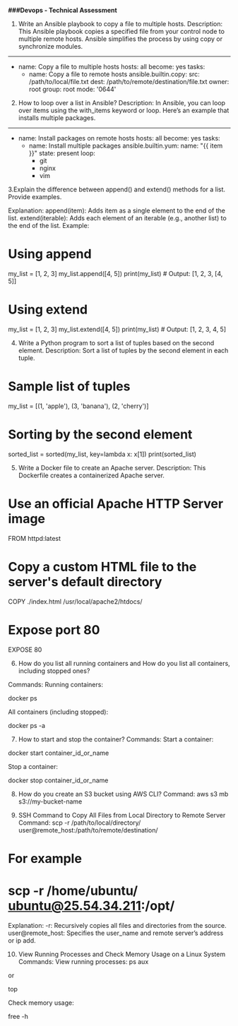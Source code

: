 **###Devops - Technical Assessment**
1. Write an Ansible playbook to copy a file to multiple hosts.
Description: This Ansible playbook copies a specified file from your control node to multiple remote hosts. Ansible simplifies the process by using copy or synchronize modules.


---
- name: Copy a file to multiple hosts
  hosts: all
  become: yes
  tasks:
    - name: Copy a file to remote hosts
      ansible.builtin.copy:
        src: /path/to/local/file.txt
        dest: /path/to/remote/destination/file.txt
        owner: root
        group: root
        mode: '0644'



2. How to loop over a list in Ansible?
Description: In Ansible, you can loop over items using the with_items keyword or loop. Here’s an example that installs multiple packages.

---
- name: Install packages on remote hosts
  hosts: all
  become: yes
  tasks:
    - name: Install multiple packages
      ansible.builtin.yum:
        name: "{{ item }}"
        state: present
      loop:
        - git
        - nginx
        - vim


3.Explain the difference between append() and extend() methods for a list. Provide examples.

Explanation:
append(item): Adds item as a single element to the end of the list.
extend(iterable): Adds each element of an iterable (e.g., another list) to the end of the list.
Example:

# Using append
my_list = [1, 2, 3]
my_list.append([4, 5])
print(my_list)  # Output: [1, 2, 3, [4, 5]]

# Using extend
my_list = [1, 2, 3]
my_list.extend([4, 5])
print(my_list)  # Output: [1, 2, 3, 4, 5]


4. Write a Python program to sort a list of tuples based on the second element.
Description: Sort a list of tuples by the second element in each tuple.
# Sample list of tuples
my_list = [(1, 'apple'), (3, 'banana'), (2, 'cherry')]

# Sorting by the second element
sorted_list = sorted(my_list, key=lambda x: x[1])
print(sorted_list)





5. Write a Docker file to create an Apache server.
Description: This Dockerfile creates a containerized Apache server.
# Use an official Apache HTTP Server image
FROM httpd:latest

# Copy a custom HTML file to the server's default directory
COPY ./index.html /usr/local/apache2/htdocs/

# Expose port 80
EXPOSE 80




6. How do you list all running containers and How do you list all containers, including stopped ones?

Commands:
Running containers:


docker ps


All containers (including stopped):

docker ps -a


7. How to start and stop the container?
Commands:
Start a container:


docker start container_id_or_name


Stop a container:


docker stop container_id_or_name



8. How do you create an S3 bucket using AWS CLI?
Command:
aws s3 mb s3://my-bucket-name





9. SSH Command to Copy All Files from Local Directory to Remote Server
Command:
scp -r /path/to/local/directory/ user@remote_host:/path/to/remote/destination/

# For example
# scp -r /home/ubuntu/ ubuntu@25.54.34.211:/opt/


Explanation:
-r: Recursively copies all files and directories from the source.
user@remote_host: Specifies the user_name and remote server’s address or ip add.





10. View Running Processes and Check Memory Usage on a Linux System
Commands:
View running processes:
ps aux

or


top


Check memory usage:


free -h


